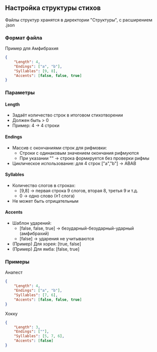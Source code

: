 ## Настройка структуры стихов

Файлы структур хранятся в директории "Структуры", с расширением .json

### Формат файла

Пример для Амфибрахия
```json
{
    "Length": 4,
    "Endings": ["a", "b"],
    "Syllables": [9, 8],
    "Accents": [false, false, true]
}
```
### Параметры

#### Length
- Задаёт количество строк в итоговом стихотворении
- Должен быть > 0
- Пример: 4 → 4 строки

#### Endings
- Массив с окончаниями строк для рифмовки:
  - Строки с одинаковым значением окончания рифмуются
  - При указании "" → строка формируется без проверки рифмы
- Циклическое использование: для 4 строк ["a","b"] → ABAB

#### Syllables
- Количество слогов в строках:
  - [9,8] → первая строка 9 слогов, вторая 8, третья 9 и т.д.
  - 0 → одно слово (≥1 слога)
- Не может быть отрицательным

#### Accents
- Шаблон ударений:
  - [false, false, true] → безударный-безударный-ударный (амфибрахий)
  - [false] → ударения не учитываются
- (Пример) Для хорея: [true, false]
- (Пример) Для ямба: [false, true]

### Примеры
Анапест
```json
{
    "Length": 4,
    "Endings": ["a", "b"],
    "Syllables": [7, 6],
    "Accents": [false, false, true]
}
```
Хокку
```json
{
    "Length": 3,
    "Endings": [""],
    "Syllables": [5, 7, 6],
    "Accents": [false]
}
```